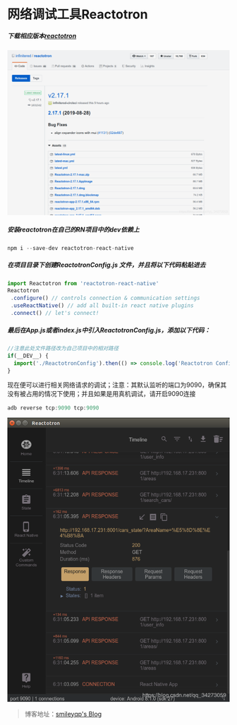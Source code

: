 # 网络调试工具Reactotron

##### 下载相应版本[reactotron](https://github.com/infinitered/reactotron/releases)

![GitHub](/images/basic/reactotron1.png "GitHub,Social Coding")

##### 安装reactotron在自己的RN项目中的dev依赖上
 ``` js
npm i --save-dev reactotron-react-native
 ```
##### 在项目目录下创建ReactotronConfig.js 文件，并且将以下代码粘贴进去
 ``` js
import Reactotron from 'reactotron-react-native'
Reactotron
  .configure() // controls connection & communication settings
  .useReactNative() // add all built-in react native plugins
  .connect() // let's connect!
```
##### 最后在App.js或者index.js中引入ReactotronConfig.js，添加以下代码：
``` js
//注意此处文件路径改为自己项目中的相对路径
if(__DEV__) {
  import('./ReactotronConfig').then(() => console.log('Reactotron Configured'))
}
```
现在便可以进行相关网络请求的调试；注意：其默认监听的端口为9090，确保其没有被占用的情况下使用；并且如果是用真机调试，请开启9090连接
``` js
adb reverse tcp:9090 tcp:9090
```
![GitHub](/images/basic/reactotron2.png "GitHub,Social Coding")

> 博客地址：[smileyqp's Blog](https://blog.csdn.net/qq_34273059/article/details/100124501)